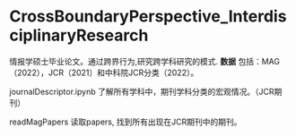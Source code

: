 # CrossBoundaryPerspective_InterdisciplinaryResearch

情报学硕士毕业论文。通过跨界行为,研究跨学科研究的模式.
**数据**
包括：MAG（2022），JCR（2021）和中科院JCR分类（2022）。

journalDescriptor.ipynb
了解所有学科中，期刊学科分类的宏观情况。（JCR期刊）

readMagPapers
读取papers, 找到所有出现在JCR期刊中的期刊。
